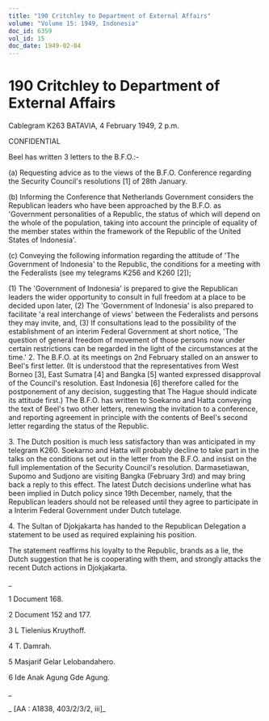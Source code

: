 ```yaml
---
title: "190 Critchley to Department of External Affairs"
volume: "Volume 15: 1949, Indonesia"
doc_id: 6359
vol_id: 15
doc_date: 1949-02-04
---
```


# 190 Critchley to Department of External Affairs

Cablegram K263 BATAVIA, 4 February 1949, 2 p.m.

CONFIDENTIAL

Beel has written 3 letters to the B.F.O.:-

(a) Requesting advice as to the views of the B.F.O. Conference regarding the Security Council's resolutions [1] of 28th January.

(b) Informing the Conference that Netherlands Government considers the Republican leaders who have been approached by the B.F.O. as 'Government personalities of a Republic, the status of which will depend on the whole of the population, taking into account the principle of equality of the member states within the framework of the Republic of the United States of Indonesia'.

(c) Conveying the following information regarding the attitude of 'The Government of Indonesia' to the Republic, the conditions for a meeting with the Federalists (see my telegrams K256 and K260 [2]);

(1) The 'Government of Indonesia' is prepared to give the Republican leaders the wider opportunity to consult in full freedom at a place to be decided upon later, (2) The 'Government of Indonesia' is also prepared to facilitate 'a real interchange of views' between the Federalists and persons they may invite, and, (3) If consultations lead to the possibility of the establishment of an interim Federal Government at short notice, 'The question of general freedom of movement of those persons now under certain restrictions can be regarded in the light of the circumstances at the time.' 2. The B.F.O. at its meetings on 2nd February stalled on an answer to Beel's first letter. (It is understood that the representatives from West Borneo [3], East Sumatra [4] and Bangka [5] wanted expressed disapproval of the Council's resolution. East Indonesia [6] therefore called for the postponement of any decision, suggesting that The Hague should indicate its attitude first.) The B.F.O. has written to Soekarno and Hatta conveying the text of Beel's two other letters, renewing the invitation to a conference, and reporting agreement in principle with the contents of Beel's second letter regarding the status of the Republic.

3\. The Dutch position is much less satisfactory than was anticipated in my telegram K260. Soekarno and Hatta will probably decline to take part in the talks on the conditions set out in the letter from the B.F.O. and insist on the full implementation of the Security Council's resolution. Darmasetiawan, Supomo and Sudjono are visiting Bangka (February 3rd) and may bring back a reply to this effect. The latest Dutch decisions underline what has been implied in Dutch policy since 19th December, namely, that the Republican leaders should not be released until they agree to participate in a Interim Federal Government under Dutch tutelage.

4\. The Sultan of Djokjakarta has handed to the Republican Delegation a statement to be used as required explaining his position.

The statement reaffirms his loyalty to the Republic, brands as a lie, the Dutch suggestion that he is cooperating with them, and strongly attacks the recent Dutch actions in Djokjakarta.

_

1 Document 168.

2 Document 152 and 177.

3 L Tielenius Kruythoff.

4 T. Damrah.

5 Masjarif Gelar Lelobandahero.

6 Ide Anak Agung Gde Agung.

_

_ [AA : A1838, 403/2/3/2, iii]_
